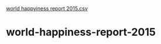 [world happyiness report 2015.csv](https://github.com/lixiaojiang896/world-happiness-report-2015/files/11704200/world.happyiness.report.2015.csv)
# world-happiness-report-2015
